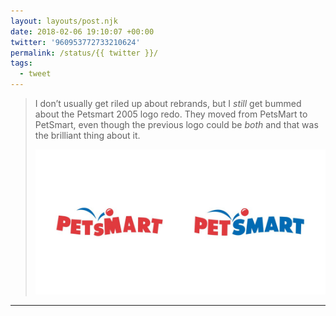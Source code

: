 ```yaml
---
layout: layouts/post.njk
date: 2018-02-06 19:10:07 +00:00
twitter: '960953772733210624'
permalink: /status/{{ twitter }}/
tags: 
  - tweet
---
```


> I don’t usually get riled up about rebrands, but I *still* get bummed about the Petsmart 2005 logo redo. They moved from PetsMart to PetSmart, even though the previous logo could be *both* and that was the brilliant thing about it. 
> 
> ![Old Petsmart logo: all red letters, PETSMART; New logo: PET in red, SMART in blue separating the two words visually.](/img/960953772733210624-DVX9mCQU0AAG1Zy.jpg)

---

